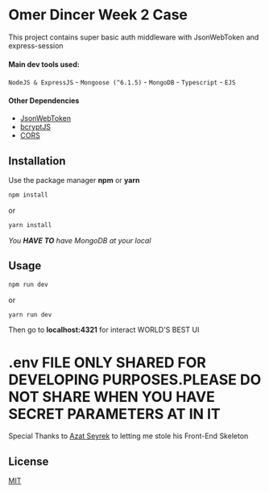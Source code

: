 # Omer Dincer Week 2 Case

This project contains super basic auth middleware with JsonWebToken and express-session


#### Main dev tools used:

`NodeJS & ExpressJS` - `Mongoose (^6.1.5)` - `MongoDB` - `Typescript` - `EJS`

#### Other Dependencies

- [JsonWebToken](https://www.npmjs.com/package/jsonwebtoken)
- [bcryptJS](https://www.npmjs.com/package/bcryptjs)
- [CORS](href="https://www.npmjs.com/package/cors)

## Installation

Use the package manager **npm** or **yarn**

```bash
npm install 
```
or

```bash
yarn install 
```
_You **HAVE TO** have MongoDB at your local_
## Usage

```bash
npm run dev
```
or
```bash
yarn run dev
```
Then go to **localhost:4321** for interact WORLD'S BEST UI

# .env FILE ONLY SHARED FOR DEVELOPING PURPOSES.PLEASE DO NOT SHARE WHEN YOU HAVE SECRET PARAMETERS AT IN IT


Special Thanks to [Azat  Seyrek](https://github.com/azatseyrek) to letting me stole his Front-End Skeleton
## License
[MIT](https://choosealicense.com/licenses/mit/)
